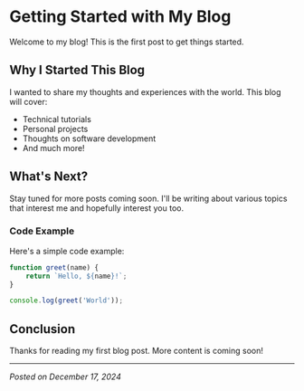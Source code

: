 # Getting Started with My Blog

Welcome to my blog! This is the first post to get things started.

## Why I Started This Blog

I wanted to share my thoughts and experiences with the world. This blog will cover:

-   Technical tutorials
-   Personal projects
-   Thoughts on software development
-   And much more!

## What's Next?

Stay tuned for more posts coming soon. I'll be writing about various topics that interest me and hopefully interest you too.

### Code Example

Here's a simple code example:

```javascript
function greet(name) {
    return `Hello, ${name}!`;
}

console.log(greet('World'));
```

## Conclusion

Thanks for reading my first blog post. More content is coming soon!

---

_Posted on December 17, 2024_
